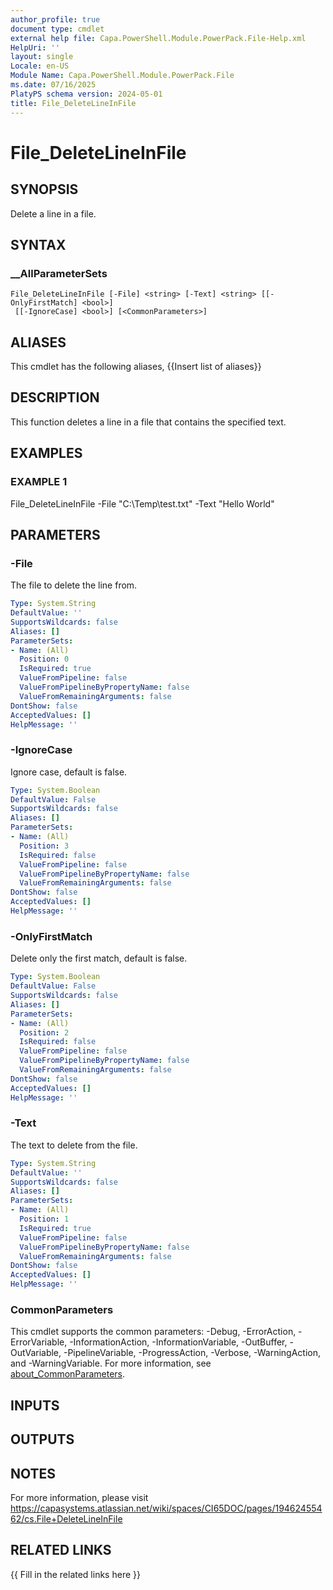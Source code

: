 ```yaml
---
author_profile: true
document type: cmdlet
external help file: Capa.PowerShell.Module.PowerPack.File-Help.xml
HelpUri: ''
layout: single
Locale: en-US
Module Name: Capa.PowerShell.Module.PowerPack.File
ms.date: 07/16/2025
PlatyPS schema version: 2024-05-01
title: File_DeleteLineInFile
---
```


# File_DeleteLineInFile

## SYNOPSIS

Delete a line in a file.

## SYNTAX

### __AllParameterSets

```
File_DeleteLineInFile [-File] <string> [-Text] <string> [[-OnlyFirstMatch] <bool>]
 [[-IgnoreCase] <bool>] [<CommonParameters>]
```

## ALIASES

This cmdlet has the following aliases,
  {{Insert list of aliases}}

## DESCRIPTION

This function deletes a line in a file that contains the specified text.

## EXAMPLES

### EXAMPLE 1

File_DeleteLineInFile -File "C:\Temp\test.txt" -Text "Hello World"

## PARAMETERS

### -File

The file to delete the line from.

```yaml
Type: System.String
DefaultValue: ''
SupportsWildcards: false
Aliases: []
ParameterSets:
- Name: (All)
  Position: 0
  IsRequired: true
  ValueFromPipeline: false
  ValueFromPipelineByPropertyName: false
  ValueFromRemainingArguments: false
DontShow: false
AcceptedValues: []
HelpMessage: ''
```

### -IgnoreCase

Ignore case, default is false.

```yaml
Type: System.Boolean
DefaultValue: False
SupportsWildcards: false
Aliases: []
ParameterSets:
- Name: (All)
  Position: 3
  IsRequired: false
  ValueFromPipeline: false
  ValueFromPipelineByPropertyName: false
  ValueFromRemainingArguments: false
DontShow: false
AcceptedValues: []
HelpMessage: ''
```

### -OnlyFirstMatch

Delete only the first match, default is false.

```yaml
Type: System.Boolean
DefaultValue: False
SupportsWildcards: false
Aliases: []
ParameterSets:
- Name: (All)
  Position: 2
  IsRequired: false
  ValueFromPipeline: false
  ValueFromPipelineByPropertyName: false
  ValueFromRemainingArguments: false
DontShow: false
AcceptedValues: []
HelpMessage: ''
```

### -Text

The text to delete from the file.

```yaml
Type: System.String
DefaultValue: ''
SupportsWildcards: false
Aliases: []
ParameterSets:
- Name: (All)
  Position: 1
  IsRequired: true
  ValueFromPipeline: false
  ValueFromPipelineByPropertyName: false
  ValueFromRemainingArguments: false
DontShow: false
AcceptedValues: []
HelpMessage: ''
```

### CommonParameters

This cmdlet supports the common parameters: -Debug, -ErrorAction, -ErrorVariable,
-InformationAction, -InformationVariable, -OutBuffer, -OutVariable, -PipelineVariable,
-ProgressAction, -Verbose, -WarningAction, and -WarningVariable. For more information, see
[about_CommonParameters](https://go.microsoft.com/fwlink/?LinkID=113216).

## INPUTS

## OUTPUTS

## NOTES

For more information, please visit https://capasystems.atlassian.net/wiki/spaces/CI65DOC/pages/19462455462/cs.File+DeleteLineInFile


## RELATED LINKS

{{ Fill in the related links here }}

